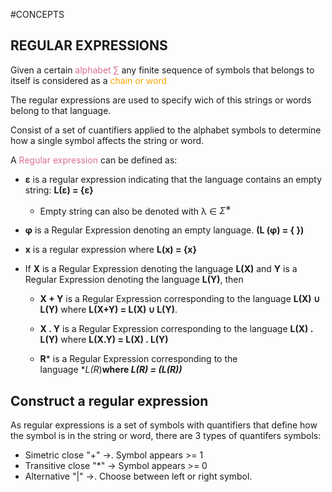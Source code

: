 #CONCEPTS 

## REGULAR EXPRESSIONS

Given a certain <span style="color:#db7093;">alphabet ∑</span> any finite sequence of symbols that belongs to itself is considered as a <span style="color:orange;">chain or word</span>

The regular expressions are used to specify wich of this strings or words belong to that language. 

Consist of a set of cuantifiers applied to the alphabet symbols to determine how a single symbol affects the string or word. 

A <span style="color:#db7093;">Regular expression</span> can be defined as: 

* **ε** is a regular expression indicating that the language contains an empty string: **L(ε) = {ε}**
	* Empty string can also be denoted with λ ∈ $Σ^∗$
*  **φ** is a Regular Expression denoting an empty language. **(L (φ) = { })**
* **x** is a regular expression where **L(x) = {x}**
* If **X** is a Regular Expression denoting the language **L(X)** and **Y** is a Regular Expression denoting the language **L(Y)**, then
    
    - **X + Y** is a Regular Expression corresponding to the language **L(X) ∪ L(Y)** where **L(X+Y) = L(X) ∪ L(Y)**.
        
    - **X . Y** is a Regular Expression corresponding to the language **L(X) . L(Y)** where **L(X.Y) = L(X) . L(Y)**
        
    - **R*** is a Regular Expression corresponding to the language **L(R*)**where **L(R*) = (L(R))***

## Construct a regular expression 

As regular expressions is a set of symbols with quantifiers that define how the symbol is in the string or word, there are 3 types of quantifers symbols: 
* Simetric close "+"   ->.  Symbol appears >= 1
* Transitive close "*"  ->  Symbol appears >= 0
* Alternative "|"        ->.   Choose between left or right symbol. 